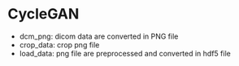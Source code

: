 # CycleGAN
 - dcm_png: dicom data are converted in PNG file
 - crop_data: crop png file
 - load_data: png file are preprocessed and converted in hdf5 file 
